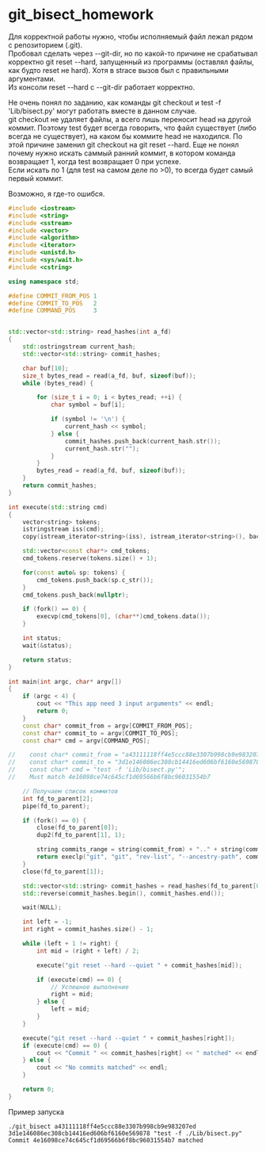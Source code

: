 # git_bisect_homework

Для корректной работы нужно, чтобы исполняемый файл лежал рядом с репозиторием (.git).  
Пробовал сделать через --git-dir, но по какой-то причине не срабатывал корректно git reset --hard, запущенный из программы (оставлял файлы, как будто reset не hard). Хотя в strace вызов был с правильными аргументами.  
Из консоли reset --hard с --git-dir работает корректно.

Не очень понял по заданию, как команды git checkout и test -f 'Lib/bisect.py' могут работать вместе в данном случае.  
git checkout не удаляет файлы, а всего лишь переносит head на другой коммит. Поэтому test будет всегда говорить, что файл существует (либо всегда не существует), на каком бы коммите head не находился. По этой причине заменил git checkout на git reset --hard.
Еще не понял почему нужно искать саммый ранний коммит, в котором команда возвращает 1, когда test возвращает 0 при успехе.  
Если искать по 1 (для test на самом деле по >0), то всегда будет самый первый коммит.

Возможно, я где-то ошибся.

```c++
#include <iostream>
#include <string>
#include <sstream>
#include <vector>
#include <algorithm>
#include <iterator>
#include <unistd.h>
#include <sys/wait.h>
#include <cstring>

using namespace std;

#define COMMIT_FROM_POS 1
#define COMMIT_TO_POS   2
#define COMMAND_POS     3


std::vector<std::string> read_hashes(int a_fd)
{
    std::ostringstream current_hash;
    std::vector<std::string> commit_hashes;

    char buf[10];
    size_t bytes_read = read(a_fd, buf, sizeof(buf));
    while (bytes_read) {

        for (size_t i = 0; i < bytes_read; ++i) {
            char symbol = buf[i];

            if (symbol != '\n') {
                current_hash << symbol;
            } else {
                commit_hashes.push_back(current_hash.str());
                current_hash.str("");
            }
        }
        bytes_read = read(a_fd, buf, sizeof(buf));
    }
    return commit_hashes;
}

int execute(std::string cmd)
{
    vector<string> tokens;
    istringstream iss(cmd);
    copy(istream_iterator<string>(iss), istream_iterator<string>(), back_inserter(tokens));

    std::vector<const char*> cmd_tokens;
    cmd_tokens.reserve(tokens.size() + 1);

    for(const auto& sp: tokens) {
        cmd_tokens.push_back(sp.c_str());
    }
    cmd_tokens.push_back(nullptr);

    if (fork() == 0) {
        execvp(cmd_tokens[0], (char**)cmd_tokens.data());
    }

    int status;
    wait(&status);

    return status;
}

int main(int argc, char* argv[])
{
    if (argc < 4) {
        cout << "This app need 3 input arguments" << endl;
        return 0;
    }
    const char* commit_from = argv[COMMIT_FROM_POS];
    const char* commit_to = argv[COMMIT_TO_POS];
    const char* cmd = argv[COMMAND_POS];

//    const char* commit_from = "a43111118ff4e5ccc88e3307b998cb9e983207ed";
//    const char* commit_to = "3d1e146086ec308cb14416ed606bf6160e569878";
//    const char* cmd = "test -f 'Lib/bisect.py'";
//    Must match 4e16098ce74c645cf1d69566b6f8bc96031554b7

    // Получаем список коммитов
    int fd_to_parent[2];
    pipe(fd_to_parent);

    if (fork() == 0) {
        close(fd_to_parent[0]);
        dup2(fd_to_parent[1], 1);

        string commits_range = string(commit_from) + ".." + string(commit_to);
        return execlp("git", "git", "rev-list", "--ancestry-path", commits_range.c_str(), nullptr);
    }
    close(fd_to_parent[1]);

    std::vector<std::string> commit_hashes = read_hashes(fd_to_parent[0]);
    std::reverse(commit_hashes.begin(), commit_hashes.end());

    wait(NULL);

    int left = -1;
    int right = commit_hashes.size() - 1;

    while (left + 1 != right) {
        int mid = (right + left) / 2;

        execute("git reset --hard --quiet " + commit_hashes[mid]);

        if (execute(cmd) == 0) {
            // Успешное выполнение
            right = mid;
        } else {
            left = mid;
        }
    }

    execute("git reset --hard --quiet " + commit_hashes[right]);
    if (execute(cmd) == 0) {
        cout << "Commit " << commit_hashes[right] << " matched" << endl;
    } else {
        cout << "No commits matched" << endl;
    }

    return 0;
}
```

Пример запуска  
```console
./git_bisect a43111118ff4e5ccc88e3307b998cb9e983207ed 3d1e146086ec308cb14416ed606bf6160e569878 "test -f ./Lib/bisect.py"
Commit 4e16098ce74c645cf1d69566b6f8bc96031554b7 matched
```



